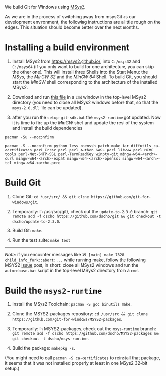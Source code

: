 We build Git for Windows using [MSys2](https://msys2.github.io/).

As we are in the process of switching away from msysGit as our development environment, the following instructions are a little rough on the edges. This situation should become better over the next months.

# Installing a build environment

1. Install MSys2 from https://msys2.github.io/, into `C:/msys32` and `C:/msys64` (if you only want to build for one architecture, you can skip the other one). This will install three Shells into the Start Menu: the *MSys*, the *MinGW 32* and the *MinGW 64* Shell. To build Git, you should start the *MinGW* shell corresponding to the architecture of the installed MSys2.

2. Download and run [this file](https://raw.githubusercontent.com/git-for-windows/build-extra/master/setup-git-sdk.bat) in a `cmd` window in the top-level MSys2 directory (you need to close all MSys2 windows before that, so that the `msys-2.0.dll` file can be updated).

3. after you run the `setup-git-sdk.bat` the `msys2-runtime` got updated. Now it is time to fire up the *MinGW* shell and update the rest of the system and install the build dependencies.

`pacman -Su --noconfirm`

`pacman -S --noconfirm python less openssh patch make tar diffutils ca-certificates perl-Error perl perl-Authen-SASL perl-libwww perl-MIME-tools perl-Net-SMTP-SSL perl-TermReadKey winpty-git mingw-w64-<arch>-curl mingw-w64-<arch>-expat mingw-w64-<arch>-openssl mingw-w64-<arch>-tcl mingw-w64-<arch>-pcre`

# Build Git

1. Clone Git: `cd /usr/src/ && git clone https://github.com/git-for-windows/git`.

2. Temporarily: In /usr/src/git/, check out the `update-to-2.3.0` branch: `git remote add -f dscho https://github.com/dscho/git && git checkout -t dscho/update-to-2.3.0`.

3. Build Git: `make`.

4. Run the test suite: `make test`

***

_Note_: if you encounter messages like `39 [main] make 7628 child_info_fork::abort:...` while running make, follow the following MSYS2 [Issue](http://sourceforge.net/p/msys2/tickets/74/) post, in short: close all MSys2 windows and run the `autorebase.bat` script in the top-level MSys2 directory from a `cmd`.

# Build the `msys2-⁠runtime`

1. Install the MSys2 Toolchain: `pacman -⁠S gcc binutils make`.

2. Clone the MSYS2-packages repository: `cd /usr/src && git clone https://github.com/git-for-windows/MSYS2-packages`.

3. Temporarily: In MSYS2-packages, check out the `msys-runtime` branch: `git remote add -f dscho https://github.com/dscho/MSYS2-packages && git checkout -t dscho/msys-runtime`.

4. Build the package: `makepkg -⁠s`.

(You might need to call `pacman -S ca-certificates` to reinstall that package, it seems that it was not installed properly at least in one MSys2 32-bit setup.)